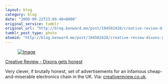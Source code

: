 ```yaml
---
layout: blog
category: blog
date: "2009-09-22T23:09:40+0000"
original_service: tumblr
original_url: "http://blog.benward.me/post/194502428/creative-review-dixons-gets-honest-very-clever"
tumblr_post_type: photo
atomid: "http://blog.benward.me/post/194502428/creative-review-dixons-gets-honest-very-clever"
---
```

<figure class="photo">
  <a href="http://www.creativereview.co.uk/cr-blog/2009/september/dixons"><img src="http://benward.me/res/tumblr/media/194502428/0.jpg" alt="Image"></a>
</figure>

<a href="http://www.creativereview.co.uk/cr-blog/2009/september/dixons">Creative Review - Dixons gets honest</a>

Very clever, if brutally honest, set of advertisements for an infamous cheap-and-miserable electronics chain in the UK.
Via: [creativereview.co.uk](http://www.creativereview.co.uk/cr-blog/2009/september/dixons).